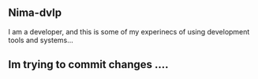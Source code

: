 ## Nima-dvlp

I am a developer, and this is some of my experinecs of using development tools and systems...

## Im trying to commit changes ....
